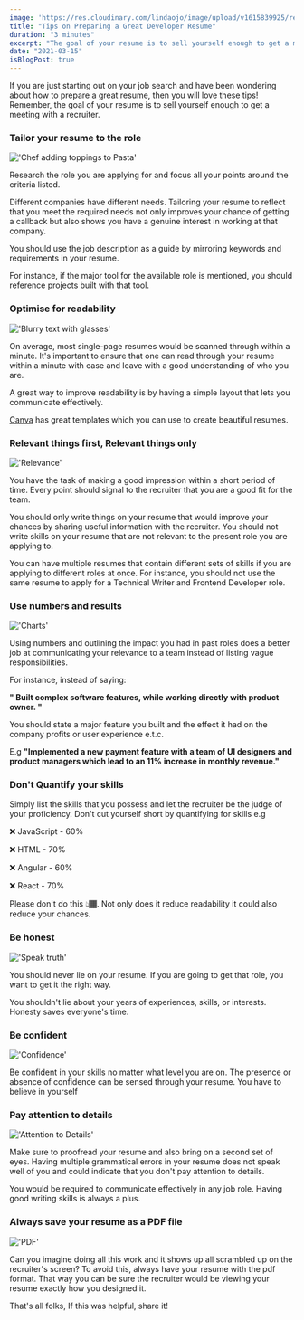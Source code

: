 ```yaml
---
image: 'https://res.cloudinary.com/lindaojo/image/upload/v1615839925/resume_rxg2ar.jpg'
title: "Tips on Preparing a Great Developer Resume"
duration: "3 minutes"
excerpt: "The goal of your resume is to sell yourself enough to get a meeting with a recruiter"
date: "2021-03-15"
isBlogPost: true
---
```


If you are just starting out on your job search and have been wondering about how to prepare a great resume, then you will love these tips! Remember, the goal of your resume is to sell yourself enough to get a meeting with a recruiter.

<h3>Tailor your resume to the role</h3>

<div class="centered-image lg:w-2/3 md:w-2/3 sm:w-56">

!['Chef adding toppings to Pasta'](https://res.cloudinary.com/lindaojo/image/upload/v1615839972/customise_k8qzvv.jpg)

</div>

Research the role you are applying for and focus all your points around the criteria listed.

Different companies have different needs. Tailoring your resume to reflect that you meet the required needs not only improves your chance of getting a callback but also shows you have a genuine interest in working at that company.

You should use the job description as a guide by mirroring keywords and requirements in your resume.

For instance, if the major tool for the available role is mentioned, you should reference projects built with that tool.

<h3>Optimise for readability</h3>

<div class="centered-image lg:w-2/3 md:w-2/3 sm:w-56">

!['Blurry text with glasses'](https://res.cloudinary.com/lindaojo/image/upload/v1615839910/readable_cgqtzo.jpg)

</div>

On average, most single-page resumes would be scanned through within a minute. It's important to ensure that one can read through your resume within a minute with ease and leave with a good understanding of who you are.

A great way to improve readability is by having a simple layout that lets you communicate effectively.

<a href="https://www.canva.com" class="link" target="_blank">Canva</a> has great templates which you can use to create beautiful resumes.

<h3>Relevant things first, Relevant things only</h3>

<div class="centered-image lg:w-2/3 md:w-2/3 sm:w-56">

!['Relevance'](https://res.cloudinary.com/lindaojo/image/upload/v1615840193/relevance_kefotj.jpg)

</div>

You have the task of making a good impression within a short period of time. Every point should signal to the recruiter that you are a good fit for the team.

You should only write things on your resume that would improve your chances by sharing useful information with the recruiter. You should not write skills on your resume that are not relevant to the present role you are applying to.

You can have multiple resumes that contain different sets of skills if you are applying to different roles at once. For instance, you should not use the same resume to apply for a Technical Writer and Frontend Developer role.

<h3>Use numbers and results</h3>

<div class="centered-image lg:w-2/3 md:w-2/3 sm:w-56">

!['Charts'](https://res.cloudinary.com/lindaojo/image/upload/v1615839907/results_llmfpk.png)

</div>

Using numbers and outlining the impact you had in past roles does a better job at communicating your relevance to a team instead of listing vague responsibilities.

For instance, instead of saying:

<strong>" Built complex software features, while working directly with product owner. "</strong>

You should state a major feature you built and the effect it had on the company profits or user experience e.t.c.

E.g
<strong>"Implemented a new payment feature with a team of UI designers and product managers which lead to an 11% increase in monthly revenue."</strong>

<h3>Don't Quantify your skills</h3>

Simply list the skills that you possess and let the recruiter be the judge of your proficiency. Don't cut yourself short by quantifying for skills e.g

❌ JavaScript - 60%

❌ HTML - 70%

❌ Angular - 60%

❌ React - 70%

Please don't do this 👆🏾. Not only does it reduce readability it could also reduce your chances.

<h3>Be honest</h3>

<div class="centered-image lg:w-1/3 md:w-2/3 sm:w-56">

!['Speak truth'](https://res.cloudinary.com/lindaojo/image/upload/v1615839940/honesty_dsuw5t.jpg)

</div>

You should never lie on your resume. If you are going to get that role, you want to get it the right way.

You shouldn't lie about your years of experiences, skills, or interests. Honesty saves everyone's time. 

<h3>Be confident</h3>

<div class="centered-image lg:w-2/3 md:w-2/3 sm:w-56">

!['Confidence'](https://res.cloudinary.com/lindaojo/image/upload/v1615840345/confidence_tzkktx.jpg)

</div>

Be confident in your skills no matter what level you are on. The presence or absence of confidence can be sensed through your resume. You have to believe in yourself

<h3>Pay attention to details</h3>
<div class="centered-image lg:w-2/3 md:w-2/3 sm:w-56">

!['Attention to Details'](https://res.cloudinary.com/lindaojo/image/upload/v1615840459/details_znej9l.jpg)

</div>

Make sure to proofread your resume and also bring on a second set of eyes.
Having multiple grammatical errors in your resume does not speak well of you and could indicate that you don't pay attention to details.

You would be required to communicate effectively in any job role. Having good writing skills is always a plus.

<h3>Always save your resume as a PDF file</h3>

<div class="centered-image lg:w-2/3 md:w-2/3 sm:w-56">

!['PDF'](https://res.cloudinary.com/lindaojo/image/upload/v1615839907/pdf_ebif6u.png)

</div>

Can you imagine doing all this work and it shows up all scrambled up on the recruiter's screen? To avoid this, always have your resume with the pdf format. That way you can be sure the recruiter would be viewing your resume exactly how you designed it.

That's all folks, If this was helpful, share it!
